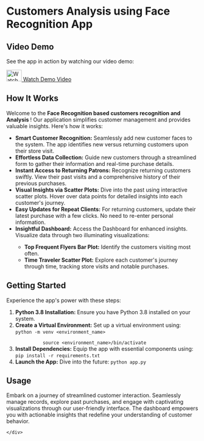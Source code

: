 <!DOCTYPE html>
<html>

<body>
  <div class="container">
    <h1><strong>Customers Analysis using Face Recognition App</strong></h1>
    <div class="section">
      <h2><strong>Video Demo</strong></h2>
      <p>See the app in action by watching our video demo:</p>
      <a href="https://github.com/Ahmed-Raza-Khanzada/FaceRecognitionForStoreCustomersTracking-Webapp/assets/50530895/83686f2e-43e4-42c0-98a0-6fe819856315">
        <img src="https://cdn-icons-png.flaticon.com/512/1461/1461141.png" alt="Watch the Video Demo" width="40" height="30">
           Watch Demo Video
      </a>
    </div>
    <div class="section">
      <h2><strong>How It Works</strong></h2>
      <p>Welcome to the <strong>Face Recognition based customers recognition and Analysis </strong>! Our application simplifies customer management and provides valuable insights. Here's how it works:</p>
      <ul>
        <li><strong>Smart Customer Recognition:</strong> Seamlessly add new customer faces to the system. The app identifies new versus returning customers upon their store visit.</li>
        <li><strong>Effortless Data Collection:</strong> Guide new customers through a streamlined form to gather their information and real-time purchase details.</li>
        <li><strong>Instant Access to Returning Patrons:</strong> Recognize returning customers swiftly. View their past visits and a comprehensive history of their previous purchases.</li>
        <li><strong>Visual Insights via Scatter Plots:</strong> Dive into the past using interactive scatter plots. Hover over data points for detailed insights into each customer's journey.</li>
        <li><strong>Easy Updates for Repeat Clients:</strong> For returning customers, update their latest purchase with a few clicks. No need to re-enter personal information.</li>
        <li><strong>Insightful Dashboard:</strong> Access the Dashboard for enhanced insights. Visualize data through two illuminating visualizations:</li>
        <ul>
          <li><strong>Top Frequent Flyers Bar Plot:</strong> Identify the customers visiting most often.</li>
          <li><strong>Time Traveler Scatter Plot:</strong> Explore each customer's journey through time, tracking store visits and notable purchases.</li>
        </ul>
      </ul>
    </div>
    <div class="section">
      <h2><strong>Getting Started</strong></h2>
      <p>Experience the app's power with these steps:</p>
      <ol>
        <li><strong>Python 3.8 Installation:</strong> Ensure you have Python 3.8 installed on your system.</li>
        <li><strong>Create a Virtual Environment:</strong> Set up a virtual environment using:
          <code>python -m venv &lt;environment_name&gt;<br>
          source &lt;environment_name&gt;/bin/activate</code></li>
        <li><strong>Install Dependencies:</strong> Equip the app with essential components using:
          <code>pip install -r requirements.txt</code></li>
        <li><strong>Launch the App:</strong> Dive into the future:
          <code>python app.py</code></li>
      </ol>
    </div>
    <div class="section">
      <h2><strong>Usage</strong></h2>
      <p>Embark on a journey of streamlined customer interaction. Seamlessly manage records, explore past purchases, and engage with captivating visualizations through our user-friendly interface. The dashboard empowers you with actionable insights that redefine your understanding of customer behavior.</p>

    </div>

</body>
</html>
